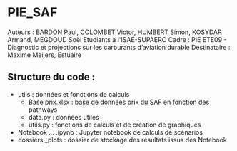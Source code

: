 # PIE_SAF

Auteurs : BARDON Paul, COLOMBET Victor, HUMBERT Simon, KOSYDAR Armand, MEGDOUD Soël
Etudiants à l'ISAE-SUPAERO
Cadre : PIE ETE09 - Diagnostic et projections sur les carburants d’aviation durable
Destinataire : Maxime Meijers, Estuaire

## Structure du code : 
- utils : données et fonctions de calculs
    - Base prix.xlsx : base de données prix du SAF en fonction des pathways
    - data.py : données utiles
    - utils.py : fonctions de calculs et de création de graphiques
- Notebook ... .ipynb : Jupyter notebook de calculs de scénarios
- dossiers _plots : dossier de stockage des résultats issus des Notebook
